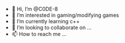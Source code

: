 - 👋 Hi, I’m @C0DE-8
- 👀 I’m interested in gaming/modifying games 
- 🌱 I’m currently learning c++
- 💞️ I’m looking to collaborate on ...
- 📫 How to reach me ...

<!---
C0DE-8/C0DE-8 is a ✨ special ✨ repository because its `README.md` (this file) appears on your GitHub profile.
You can click the Preview link to take a look at your changes.
--->

